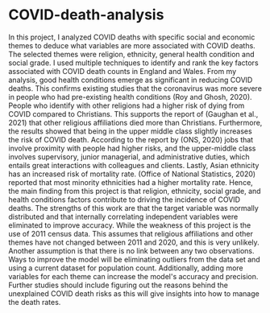 # COVID-death-analysis
In this project, I analyzed COVID deaths with specific social and economic themes to deduce what variables are more associated with COVID deaths. The selected themes were religion, ethnicity, general health condition and social grade.
I used multiple techniques to identify and rank the key factors associated with COVID death counts in England and Wales. From my analysis, good health conditions emerge as significant in reducing COVID deaths. This confirms existing studies that the coronavirus was more severe in people who had pre-existing health conditions (Roy and Ghosh, 2020). People who identify with other religions had a higher risk of dying from COVID compared to Christians. This supports the report of (Gaughan et al., 2021) that other religious affiliations died more than Christians. Furthermore, the results showed that being in the upper middle class slightly increases the risk of COVID death. According to the report by (ONS, 2020) jobs that involve proximity with people had higher risks, and the upper-middle class involves supervisory, junior managerial, and administrative duties, which entails great interactions with colleagues and clients. Lastly, Asian ethnicity has an increased risk of mortality rate. (Office of National Statistics, 2020) reported that most minority ethnicities had a higher mortality rate. Hence, the main finding from this project is that religion, ethnicity, social grade, and health conditions factors contribute to driving the incidence of COVID deaths.
The strengths of this work are that the target variable was normally distributed and that internally correlating independent variables were eliminated to improve accuracy. While the weakness of this project is the use of 2011 census data. This assumes that religious affiliations and other themes have not changed between 2011 and 2020, and this is very unlikely. Another assumption is that there is no link between any two observations. Ways to improve the model will be eliminating outliers from the data set and using a current dataset for population count. Additionally, adding more variables for each theme can increase the model's accuracy and precision. Further studies should include figuring out the reasons behind the unexplained COVID death risks as this will give insights into how to manage the death rates. 
